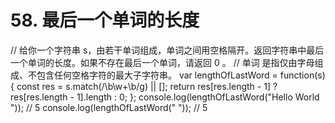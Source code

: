 # 58. 最后一个单词的长度

// 给你一个字符串 s，由若干单词组成，单词之间用空格隔开。返回字符串中最后一个单词的长度。如果不存在最后一个单词，请返回 0 。
// 单词 是指仅由字母组成、不包含任何空格字符的最大子字符串。
var lengthOfLastWord = function(s) {
  const res = s.match(/\b\w+\b/g) || [];
  return res[res.length - 1] ? res[res.length - 1].length : 0;
};
console.log(lengthOfLastWord("Hello World ")); // 5
console.log(lengthOfLastWord(" ")); // 5
